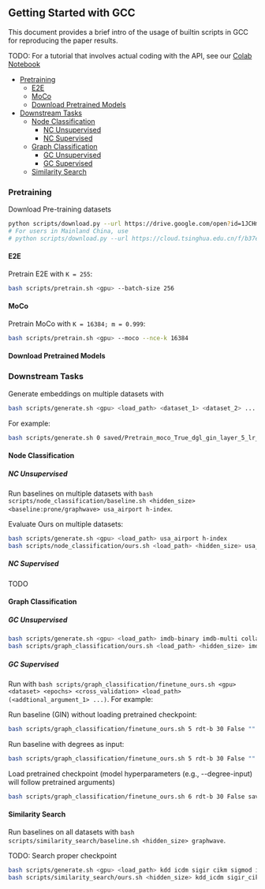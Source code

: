## Getting Started with GCC

This document provides a brief intro of the usage of builtin scripts in GCC for reproducing the paper results.

TODO: For a tutorial that involves actual coding with the API,
see our [Colab Notebook]()

  - [Pretraining](#pretraining)
    - [E2E](#e2e)
    - [MoCo](#moco)
    - [Download Pretrained Models](#download-pretrained-models)
  - [Downstream Tasks](#downstream-tasks)
    - [Node Classification](#node-classification)
      - [NC Unsupervised](#nc-unsupervised)
      - [NC Supervised](#nc-supervised)
    - [Graph Classification](#graph-classification)
      - [GC Unsupervised](#gc-unsupervised)
      - [GC Supervised](#gc-supervised)
    - [Similarity Search](#similarity-search)

<!--
## How to process data

```
python x2dgl.py --graph-dir data_bin/kdd17 --save-file data_bin/dgl/graphs.bin
```
-->

### Pretraining

Download Pre-training datasets

```bash
python scripts/download.py --url https://drive.google.com/open?id=1JCHm39rf7HAJSp-1755wa32ToHCn2Twz --fname small.bin
# For users in Mainland China, use
# python scripts/download.py --url https://cloud.tsinghua.edu.cn/f/b37eed70207c468ba367/?dl=1 --fname small.bin
```

#### E2E

Pretrain E2E with `K = 255`:

```bash
bash scripts/pretrain.sh <gpu> --batch-size 256
```

#### MoCo

Pretrain MoCo with `K = 16384; m = 0.999`:

```bash
bash scripts/pretrain.sh <gpu> --moco --nce-k 16384
```

#### Download Pretrained Models



### Downstream Tasks

Generate embeddings on multiple datasets with

```bash
bash scripts/generate.sh <gpu> <load_path> <dataset_1> <dataset_2> ...
```

For example:

```bash
bash scripts/generate.sh 0 saved/Pretrain_moco_True_dgl_gin_layer_5_lr_0.005_decay_1e-05_bsz_32_samples_2000_nce_t_0.07_nce_k_32_rw_hops_256_restart_prob_0.8_aug_1st_ft_False/current.pth usa_airport kdd imdb-binary
```

#### Node Classification

##### NC Unsupervised

Run baselines on multiple datasets with `bash scripts/node_classification/baseline.sh <hidden_size> <baseline:prone/graphwave> usa_airport h-index`.

Evaluate Ours on multiple datasets:

```bash
bash scripts/generate.sh <gpu> <load_path> usa_airport h-index
bash scripts/node_classification/ours.sh <load_path> <hidden_size> usa_airport h-index
```

##### NC Supervised

TODO

#### Graph Classification

##### GC Unsupervised

```bash
bash scripts/generate.sh <gpu> <load_path> imdb-binary imdb-multi collab rdt-b rdt-5k
bash scripts/graph_classification/ours.sh <load_path> <hidden_size> imdb-binary imdb-multi collab rdt-b rdt-5k
```

##### GC Supervised

Run with `bash scripts/graph_classification/finetune_ours.sh <gpu> <dataset> <epochs> <cross_validation> <load_path> (<addtional_argument_1> ...)`. For example:

Run baseline (GIN) without loading pretrained checkpoint:

```bash
bash scripts/graph_classification/finetune_ours.sh 5 rdt-b 30 False ""
```

Run baseline with degrees as input:

```bash
bash scripts/graph_classification/finetune_ours.sh 5 rdt-b 30 False "" --degree-input
```

Load pretrained checkpoint (model hyperparameters (e.g., --degree-input) will follow pretrained arguments)

```bash
bash scripts/graph_classification/finetune_ours.sh 6 rdt-b 30 False saved/Pretrain_moco_True_dgl_gin_layer_5_lr_0.005_decay_1e-05_bsz_32_hid_64_samples_2000_nce_t_0.07_nce_k_16384_rw_hops_256_restart_prob_0.8_aug_1st_ft_False/current.pth
```

#### Similarity Search

Run baselines on all datasets with `bash scripts/similarity_search/baseline.sh <hidden_size> graphwave`.

TODO: Search proper checkpoint

```bash
bash scripts/generate.sh <gpu> <load_path> kdd icdm sigir cikm sigmod icde
bash scripts/similarity_search/ours.sh <hidden_size> kdd_icdm sigir_cikm sigmod_icde
```
